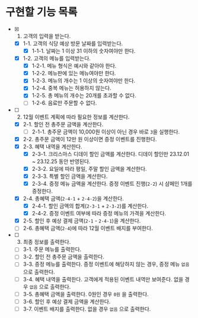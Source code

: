 # 구현할 기능 목록
- [x] 1. 고객의 입력을 받는다.
  - [x] 1-1. 고객의 식당 예상 방문 날짜를 입력받는다.
    - [x] 1-1-1. 날짜는 1 이상 31 이하의 숫자여야만 한다.
  - [x] 1-2. 고객의 메뉴를 입력받는다.
    - [x] 1-2-1. 메뉴 형식은 예시와 같아야 한다.
    - [x] 1-2-2. 메뉴판에 있는 메뉴여야만 한다.
    - [x] 1-2-3. 메뉴의 개수는 1 이상의 숫자여야만 한다.
    - [x] 1-2-4. 중복 메뉴는 허용하지 않는다.
    - [x] 1-2-5. 총 메뉴의 개수는 20개를 초과할 수 없다.
    - [ ] 1-2-6. 음료만 주문할 수 없다.
- [ ] 2. 12월 이벤트 계획에 따라 필요한 정보를 계산한다.
  - [x] 2-1. 할인 전 총주문 금액을 계산한다.
    - [ ] 2-1-1. 총주문 금액이 10,000원 이상이 아닌 경우 바로 `3`을 실행한다.
  - [x] 2-2. 총주문 금액이 12만 원 이상이면 증정 이벤트를 진행한다.
  - [x] 2-3. 혜택 내역을 계산한다.
    - [x] 2-3-1. 크리스마스 디데이 할인 금액를 계산한다. 디데이 할인만 23.12.01 ~ 23.12.25 동안 반영된다.
    - [x] 2-3-2. 요일에 따라 평일, 주말 할인 금액을 계산한다.
    - [x] 2-3-3. 특별 할인 금액을 계산한다.
    - [x] 2-3-4. 증정 메뉴 금액을 계산한다. 증정 이벤트 진행(`2-2`) 시 샴페인 1개를 증정한다.
  - [x] 2-4. 총혜택 금액(`2-4-1` + `2-4-2`)을 계산한다.
    - [x] 2-4-1. 할인 금액의 합계(`2-3-1` + `2-3-2`)를 계산한다.
    - [x] 2-4-2. 증정 이벤트 여부에 따라 증정 메뉴의 가격을 계산한다.
  - [x] 2-5. 할인 후 예상 결제 금액(`2-1` - `2-4-1`)을 계산한다.
  - [ ] 2-6. 총혜택 금액(`2-4`)에 따라 12월 이벤트 배지를 부여한다.
- [ ] 3. 최종 정보를 출력한다.
  - [ ] 3-1. 주문 메뉴를 출력한다.
  - [ ] 3-2. 할인 전 총주문 금액을 출력한다.
  - [ ] 3-3. 증정 메뉴를 출력한다. 증정 이벤트에 해당하지 않는 경우, 증정 메뉴 `없음` 으로 출력한다.
  - [ ] 3-4. 혜택 내역을 출력한다. 고객에게 적용된 이벤트 내역만 보여준다. 없을 경우 `없음` 으로 출력한다.
  - [ ] 3-5. 총혜택 금액을 출력한다. 0원인 경우 `0원` 을 출력한다.
  - [ ] 3-6. 할인 후 예상 결제 금액을 계산한다.
  - [ ] 3-7. 이벤트 배지를 출력한다. 없을 경우 `없음` 으로 출력한다.